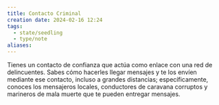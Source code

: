 ```yaml
---
title: Contacto Criminal
creation date: 2024-02-16 12:24
tags:
  - state/seedling
  - type/note
aliases:
---
```

Tienes un contacto de confianza que actúa como enlace con una red de delincuentes. Sabes cómo hacerles llegar mensajes y te los envíen mediante ese contacto, incluso a grandes distancias; específicamente, conoces los mensajeros locales, conductores de caravana corruptos y marineros de mala muerte que te pueden entregar mensajes.
